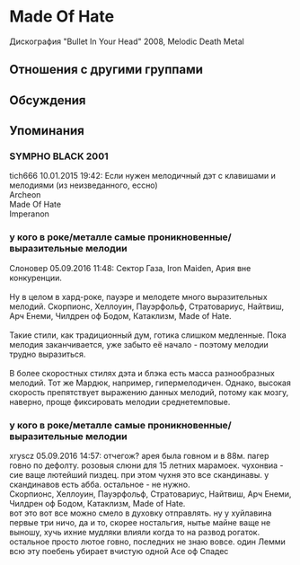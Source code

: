 # Made Of Hate

Дискография
"Bullet In Your Head" 2008, Melodic Death Metal

## Отношения с другими группами


## Обсуждения


## Упоминания

### SYMPHO BLACK 2001

tich666 10.01.2015 19:42:
Если нужен мелодичный дэт с клавишами и мелодиями (из неизведанного, ессно)<BR>Archeon<BR>Made Of Hate<BR>Imperanon

### у кого в роке/металле самые проникновенные/выразительные мелодии

Слоновер 05.09.2016 11:48:
Сектор Газа, Iron Maiden, Ария вне конкуренции.<BR><BR>Ну в целом в хард-роке, пауэре и мелодете много выразительных мелодий. Скорпионс, Хеллоуин, Пауэрфольф, Стратовариус, Найтвиш, Арч Енеми, Чилдрен оф Бодом, Катаклизм, Made of Hate.<BR><BR>Такие стили, как традиционный дум, готика слишком медленные. Пока мелодия заканчивается, уже забыто её начало - поэтому мелодии трудно выразиться.<BR><BR>В более скоростных стилях дэта и блэка есть масса разнообразных мелодий. Тот же Мардюк, например, гипермелодичен. Однако, высокая скорость препятствует выражению данных мелодий, потому как мозгу, наверно, проще фиксировать мелодии среднетемповые.

### у кого в роке/металле самые проникновенные/выразительные мелодии

xryscz 05.09.2016 14:57:
отчегож? арея была говном и в 88м. пагер говно по дефолту. розовыя слюни для 15 летних марамоек. чухонвиа - сие ваще лютейший пиздец. при этом чухня это все скандинавы. у скандинавов есть абба. остальное - не нужно. <BR>Скорпионс, Хеллоуин, Пауэрфольф, Стратовариус, Найтвиш, Арч Енеми, Чилдрен оф Бодом, Катаклизм, Made of Hate.<BR>вот это вот все можно смело в духовку отправлять. ну у хуйлавина первые три ничо, да и то, скорее ностальгия, нытье майне ваще не выношу, хучь ихние мудляки влияли когда то на развод рогаток. остальное просто лютое говно, последних не знаю вовсе. один Лемми всю эту поебень убирает вчистую одной Асе оф Спадес

